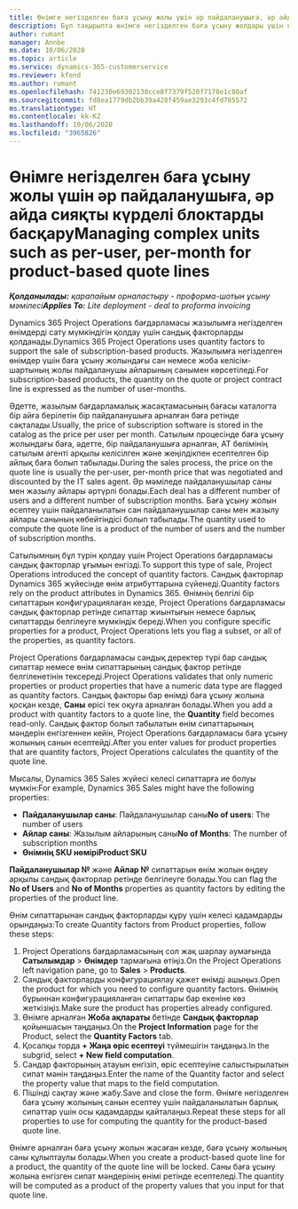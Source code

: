 ```yaml
---
title: Өнімге негізделген баға ұсыну жолы үшін әр пайдаланушыға, әр айда сияқты күрделі блоктарды басқару
description: Бұл тақырыпта өнімге негізделген баға ұсыну жолдары үшін күрделі бірліктерді басқару туралы ақпарат берілген.
author: rumant
manager: Annbe
ms.date: 10/06/2020
ms.topic: article
ms.service: dynamics-365-customerservice
ms.reviewer: kfend
ms.author: rumant
ms.openlocfilehash: 741230e69302138cce8f7379f520f7178e1c80af
ms.sourcegitcommit: fd8ea1779db2bb39a428f459ae3293c4fd785572
ms.translationtype: HT
ms.contentlocale: kk-KZ
ms.lasthandoff: 10/06/2020
ms.locfileid: "3965826"
---
```

# <a name="managing-complex-units-such-as-per-user-per-month-for-product-based-quote-lines"></a><span data-ttu-id="10cce-103">Өнімге негізделген баға ұсыну жолы үшін әр пайдаланушыға, әр айда сияқты күрделі блоктарды басқару</span><span class="sxs-lookup"><span data-stu-id="10cce-103">Managing complex units such as per-user, per-month for product-based quote lines</span></span>

<span data-ttu-id="10cce-104">_**Қолданылады:** қарапайым орналастыру - проформа-шотын ұсыну мәмілесі_</span><span class="sxs-lookup"><span data-stu-id="10cce-104">_**Applies To:** Lite deployment - deal to proforma invoicing_</span></span>

<span data-ttu-id="10cce-105">Dynamics 365 Project Operations бағдарламасы жазылымға негізделген өнімдерді сату мүмкіндігін қолдау үшін сандық факторларды қолданады.</span><span class="sxs-lookup"><span data-stu-id="10cce-105">Dynamics 365 Project Operations uses quantity factors to support the sale of subscription-based products.</span></span> <span data-ttu-id="10cce-106">Жазылымға негізделген өнімдер үшін баға ұсыну жолындағы сан немесе жоба келісім-шартының жолы пайдаланушы айларының санымен көрсетіледі.</span><span class="sxs-lookup"><span data-stu-id="10cce-106">For subscription-based products, the quantity on the quote or project contract line is expressed as the number of user-months.</span></span>

<span data-ttu-id="10cce-107">Әдетте, жазылым бағдарламалық жасақтамасының бағасы каталогта бір айға берілетін бір пайдаланушыға арналған баға ретінде сақталады.</span><span class="sxs-lookup"><span data-stu-id="10cce-107">Usually, the price of subscription software is stored in the catalog as the price per user per month.</span></span> <span data-ttu-id="10cce-108">Сатылым процесінде баға ұсыну жолындағы баға, әдетте, бір пайдаланушыға арналған, АТ бөлімінің сатылым агенті арқылы келісілген және жеңілдікпен есептелген бір айлық баға болып табылады.</span><span class="sxs-lookup"><span data-stu-id="10cce-108">During the sales process, the price on the quote line is usually the per-user, per-month price that was negotiated and discounted by the IT sales agent.</span></span> <span data-ttu-id="10cce-109">Әр мәміледе пайдаланушылар саны мен жазылу айлары әртүрлі болады.</span><span class="sxs-lookup"><span data-stu-id="10cce-109">Each deal has a different number of users and a different number of subscription months.</span></span> <span data-ttu-id="10cce-110">Баға ұсыну жолын есептеу үшін пайдаланылатын сан пайдаланушылар саны мен жазылу айлары санының көбейтіндісі болып табылады.</span><span class="sxs-lookup"><span data-stu-id="10cce-110">The quantity used to compute the quote line is a product of the number of users and the number of subscription months.</span></span>

<span data-ttu-id="10cce-111">Сатылымның бұл түрін қолдау үшін Project Operations бағдарламасы сандық факторлар ұғымын енгізді.</span><span class="sxs-lookup"><span data-stu-id="10cce-111">To support this type of sale, Project Operations introduced the concept of quantity factors.</span></span> <span data-ttu-id="10cce-112">Сандық факторлар Dynamics 365 жүйесінде өнім атрибуттарына сүйенеді.</span><span class="sxs-lookup"><span data-stu-id="10cce-112">Quantity factors rely on the product attributes in Dynamics 365.</span></span> <span data-ttu-id="10cce-113">Өнімнің белгілі бір сипаттарын конфигурациялаған кезде, Project Operations бағдарламасы сандық факторлар ретінде сипаттар жиынтығын немесе барлық сипаттарды белгілеуге мүмкіндік береді.</span><span class="sxs-lookup"><span data-stu-id="10cce-113">When you configure specific properties for a product, Project Operations lets you flag a subset, or all of the properties, as quantity factors.</span></span>

<span data-ttu-id="10cce-114">Project Operations бағдарламасы сандық деректер түрі бар сандық сипаттар немесе өнім сипаттарының сандық фактор ретінде белгіленетінін тексереді.</span><span class="sxs-lookup"><span data-stu-id="10cce-114">Project Operations validates that only numeric properties or product properties that have a numeric data type are flagged as quantity factors.</span></span> <span data-ttu-id="10cce-115">Сандық факторы бар өнімді баға ұсыну жолына қосқан кезде, **Саны** өрісі тек оқуға арналған болады.</span><span class="sxs-lookup"><span data-stu-id="10cce-115">When you add a product with quantity factors to a quote line, the **Quantity** field becomes read-only.</span></span> <span data-ttu-id="10cce-116">Сандық фактор болып табылатын өнім сипаттарының мәндерін енгізгеннен кейін, Project Operations бағдарламасы баға ұсыну жолының санын есептейді.</span><span class="sxs-lookup"><span data-stu-id="10cce-116">After you enter values for product properties that are quantity factors, Project Operations calculates the quantity of the quote line.</span></span>

<span data-ttu-id="10cce-117">Мысалы, Dynamics 365 Sales жүйесі келесі сипаттарға ие болуы мүмкін:</span><span class="sxs-lookup"><span data-stu-id="10cce-117">For example, Dynamics 365 Sales might have the following properties:</span></span>

- <span data-ttu-id="10cce-118">**Пайдаланушылар саны**: Пайдаланушылар саны</span><span class="sxs-lookup"><span data-stu-id="10cce-118">**No of users**: The number of users</span></span>
- <span data-ttu-id="10cce-119">**Айлар саны**: Жазылым айларының саны</span><span class="sxs-lookup"><span data-stu-id="10cce-119">**No of Months**: The number of subscription months</span></span>
- <span data-ttu-id="10cce-120">**Өнімнің SKU нөмірі**</span><span class="sxs-lookup"><span data-stu-id="10cce-120">**Product SKU**</span></span>

<span data-ttu-id="10cce-121">**Пайдаланушылар №** және **Айлар №** сипаттарын өнім жолын өңдеу арқылы сандық факторлар ретінде белгілеуге болады.</span><span class="sxs-lookup"><span data-stu-id="10cce-121">You can flag the **No of Users** and **No of Months** properties as quantity factors by editing the properties of the product line.</span></span>

<span data-ttu-id="10cce-122">Өнім сипаттарынан сандық факторларды құру үшін келесі қадамдарды орындаңыз:</span><span class="sxs-lookup"><span data-stu-id="10cce-122">To create Quantity factors from Product properties, follow these steps:</span></span>

1. <span data-ttu-id="10cce-123">Project Operations бағдарламасының сол жақ шарлау аумағында **Сатылымдар** > **Өнімдер** тармағына өтіңіз.</span><span class="sxs-lookup"><span data-stu-id="10cce-123">On the Project Operations left navigation pane, go to **Sales** > **Products**.</span></span>
2. <span data-ttu-id="10cce-124">Сандық факторларды конфигурациялау қажет өнімді ашыңыз.</span><span class="sxs-lookup"><span data-stu-id="10cce-124">Open the product for which you need to configure quantity factors.</span></span> <span data-ttu-id="10cce-125">Өнімнің бұрыннан конфигурацияланған сипаттары бар екеніне көз жеткізіңіз.</span><span class="sxs-lookup"><span data-stu-id="10cce-125">Make sure the product has properties already configured.</span></span>
3. <span data-ttu-id="10cce-126">Өнімге арналған **Жоба ақпараты** бетінде **Сандық факторлар** қойыншасын таңдаңыз.</span><span class="sxs-lookup"><span data-stu-id="10cce-126">On the **Project Information** page for the Product, select the **Quantity Factors** tab.</span></span>
4. <span data-ttu-id="10cce-127">Қосалқы торда **+ Жаңа өріс есептеуі** түймешігін таңдаңыз.</span><span class="sxs-lookup"><span data-stu-id="10cce-127">In the subgrid, select **+ New field computation**.</span></span>
5. <span data-ttu-id="10cce-128">Сандар факторының атауын енгізіп, өріс есептеуіне салыстырылатын сипат мәнін таңдаңыз.</span><span class="sxs-lookup"><span data-stu-id="10cce-128">Enter the name of the Quantity factor and select the property value that maps to the field computation.</span></span>
6. <span data-ttu-id="10cce-129">Пішінді сақтау және жабу.</span><span class="sxs-lookup"><span data-stu-id="10cce-129">Save and close the form.</span></span> <span data-ttu-id="10cce-130">Өнімге негізделген баға ұсыну жолының санын есептеу үшін пайдаланылатын барлық сипаттар үшін осы қадамдарды қайталаңыз.</span><span class="sxs-lookup"><span data-stu-id="10cce-130">Repeat these steps for all properties to use for computing the quantity for the product-based quote line.</span></span>

<span data-ttu-id="10cce-131">Өнімге арналған баға ұсыну жолын жасаған кезде, баға ұсыну жолының саны құлыптаулы болады.</span><span class="sxs-lookup"><span data-stu-id="10cce-131">When you create a product-based quote line for a product, the quantity of the quote line will be locked.</span></span> <span data-ttu-id="10cce-132">Саны баға ұсыну жолына енгізген сипат мәндерінің өнімі ретінде есептеледі.</span><span class="sxs-lookup"><span data-stu-id="10cce-132">The quantity will be computed as a product of the property values that you input for that quote line.</span></span>

